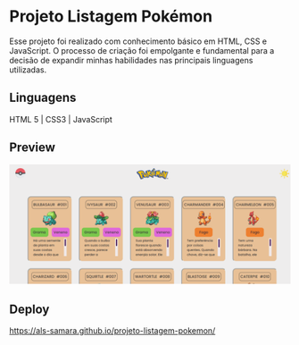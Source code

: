 # Projeto Listagem Pokémon
Esse projeto foi realizado com conhecimento básico em HTML, CSS e JavaScript.
O processo de criação foi empolgante e fundamental para a decisão de expandir minhas habilidades nas principais linguagens utilizadas.

## Linguagens 
HTML 5 | CSS3 | JavaScript

## Preview
<img src="./src/imagens/readmegif.gif" alt="preview do projeto">

## Deploy

https://als-samara.github.io/projeto-listagem-pokemon/